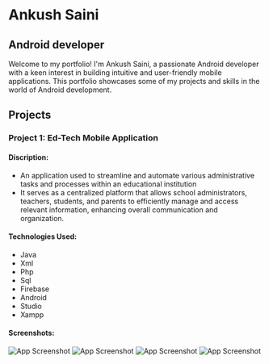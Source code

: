 
# Ankush Saini 
## Android developer

Welcome to my portfolio! I'm Ankush Saini, a passionate Android developer with a keen interest in building intuitive and user-friendly mobile applications. This portfolio showcases some of my projects and skills in the world of Android development.

## Projects

### Project 1: Ed-Tech Mobile Application
#### Discription: 
* An application used to streamline and automate various administrative tasks and processes within an educational institution
* It serves as a centralized platform that allows school administrators, teachers, students, and parents to efficiently manage and access relevant information, enhancing overall communication and organization.

#### Technologies Used: 
* Java 
* Xml 
* Php
* Sql 
* Firebase
* Android 
* Studio
* Xampp

#### Screenshots:
![App Screenshot](https://github.com/narza05/schoolapp/blob/master/assets/WhatsApp%20Image%202023-06-06%20at%2022.21.41.jpeg)
![App Screenshot](https://github.com/narza05/schoolapp/blob/master/assets/WhatsApp%20Image%202023-06-06%20at%2022.47.03.jpeg)
![App Screenshot](https://github.com/narza05/schoolapp/blob/master/assets/WhatsApp%20Image%202023-06-23%20at%2018.55.31.jpeg)
![App Screenshot](https://github.com/narza05/schoolapp/blob/master/assets/WhatsApp%20Image%202023-06-23%20at%2018.55.26.jpeg)

